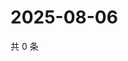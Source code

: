 # 2025-08-06

共 0 条

<!-- BEGIN ZHIHUQUESTIONS -->
<!-- 最后更新时间 Wed Aug 06 2025 00:13:32 GMT+0800 (China Standard Time) -->

<!-- END ZHIHUQUESTIONS -->
